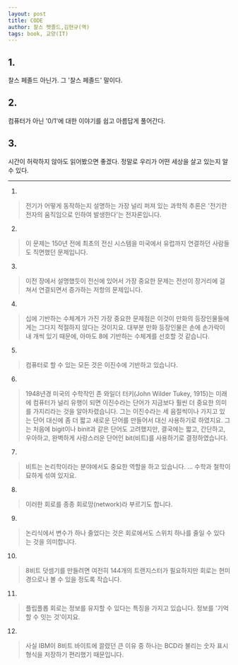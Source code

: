 ```yaml
---
layout: post
title: CODE
author: 찰스 펫졸드,김현규(역)
tags: book, 교양(IT)
---
```


## 1. 
찰스 페졸드 아닌가. 그 '찰스 페졸드' 말이다.

## 2. 
컴퓨터가 아닌 '0/1'에 대한 이야기를 쉽고 아름답게 풀어간다.

## 3. 
시간이 허락하지 않아도 읽어봤으면 좋겠다. 정말로 우리가 어떤 세상을 살고 있는지 알 수 있다.


- - -

1. 
> 전기가 어떻게 동작하는지 설명하는 가장 널리 퍼져 있는 과학적 추론은 '전기란 전자의 움직임으로 인하여 발생한다'는 전자론입니다.

2. 
> 이 문제는 150년 전에 최초의 전신 시스템을 미국에서 유럽까지 연결하던 사람들도 직면했던 문제입니다.

3. 
> 이전 장에서 설명했듯이 전신에 있어서 가장 중요한 문제는 전선이 장거리에 걸쳐서 연결되면서 증가하는 저항의 문제입니다.

4. 
> 십에 기반하는 수체계가 가진 가장 중요한 문제점은 이것이 만화의 등장인물들에게는 그다지 적절하지 않다는 것이지요. 대부분 만화 등장인물은 손에 손가락이 내 개씩 있기 때문에, 아마도 8에 기반하는 수체계를 선호할 것 같습니다.

5. 
> 컴퓨터로 할 수 있는 모든 것은 이진수에 기반하고 있습니다.

6. 
> 1948년경 미국의 수학작인 존 와일더 터키(John Wilder Tukey, 1915)는 미래에 컴퓨터가 널리 유행이 되면 이진수라는 단어가 지금보다 훨씬 더 중요한 의미를 가지리라는 것을 알아차렸습니다. 그는 이진수라는 세 음절씩이나 가지고 있는 단어 대신에 좀 더 짧고 새로운 단어를 만들어서 대신 사용하기로 하였지요. 그는 처음에 bigit이나 binit과 같은 단어도 고려했지만, 결국에는 짧고, 간단하고, 우아하고, 완벽하게 사랑스러운 단어인 bit(비트)를 사용하기로 결정하였습니다.

7. 
> 비트는 논리학이라는 분야에서도 중요한 역할을 하고 있습니다. ... 수학과 철학이 묘하게 섞여 있지요.

8. 
> 이러한 회로를 종종 회로망(network)라 부르기도 합니다.

9. 
> 논리식에서 변수가 하나 줄었다는 것은 회로에서도 스위치 하나를 줄일 수 있다는 것을 의미합니다.

10. 
> 8비트 덧셈기를 만들려면 여전히 144개의 트랜지스터가 필요하지만 회로는 현미경으로나 볼 수 있을 정도록 작습니다.

11. 
> 플립플롭 회로는 정보를 유지할 수 있다는 특징을 가지고 있습니다. 정보를 '기억할 수 잇는 것'이지요.

12. 
> 사실 IBM이 8비트 바이트에 끌렸던 큰 이유 중 하나는 BCD라 불리는 숫자 표시 형식을 저장하기 편리했기 때문입니다.
